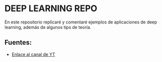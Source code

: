 # DEEP LEARNING REPO

En este repositorio replicaré y comentaré ejemplos de aplicaciones de deep learning,
además de algunos tips de teoría.

## Fuentes:

- [Enlace al canal de YT](https://www.youtube.com/@juansensio)
